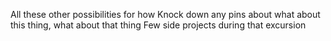 All these other possibilities for how 
Knock down any pins about what about this thing, what about that thing
Few side projects during that excursion